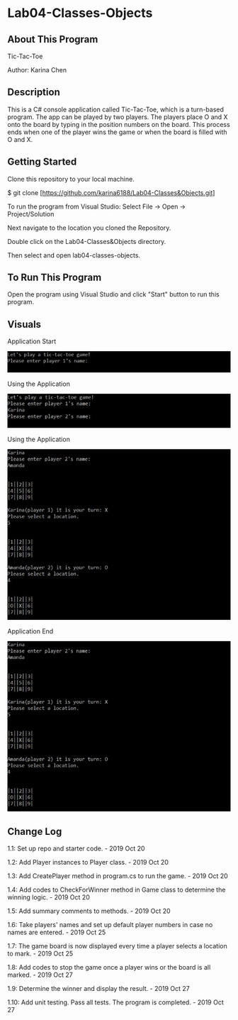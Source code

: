 # Lab04-Classes-Objects

## About This Program
Tic-Tac-Toe

Author: Karina Chen

## Description
This is a C# console application called Tic-Tac-Toe, which is a turn-based program. The app can be played by two players. The players place O and X onto the board by typing in the position numbers on the board. This process ends when one of the player wins the game or when the board is filled with O and X.

## Getting Started
Clone this repository to your local machine.

$ git clone [https://github.com/karina6188/Lab04-Classes&Objects.git]

To run the program from Visual Studio:
Select File -> Open -> Project/Solution

Next navigate to the location you cloned the Repository.

Double click on the Lab04-Classes&Objects directory.

Then select and open lab04-classes-objects.

## To Run This Program
Open the program using Visual Studio and click "Start" button to run this program.

## Visuals

Application Start

![Alt execution capture](/captures/app_start.JPG)

Using the Application

![Alt execution capture](/captures/app_start2.JPG)

Using the Application

![Alt execution capture](/captures/app_execution1.JPG)

Application End

![Alt execution capture](/captures/app_execution1.JPG)

## Change Log

1.1: Set up repo and starter code. - 2019 Oct 20

1.2: Add Player instances to Player class. - 2019 Oct 20

1.3: Add CreatePlayer method in program.cs to run the game. - 2019 Oct 20

1.4: Add codes to CheckForWinner method in Game class to determine the winning logic. - 2019 Oct 20

1.5: Add summary comments to methods. - 2019 Oct 20

1.6: Take players' names and set up default player numbers in case no names are entered. - 2019 Oct 25

1.7: The game board is now displayed every time a player selects a location to mark. - 2019 Oct 25

1.8: Add codes to stop the game once a player wins or the board is all marked. - 2019 Oct 27

1.9: Determine the winner and display the result. - 2019 Oct 27

1.10: Add unit testing. Pass all tests. The program is completed. - 2019 Oct 27